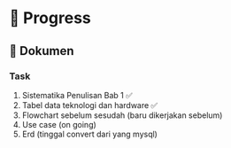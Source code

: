 # 🚀 Progress

## 📌 Dokumen
### Task
1. Sistematika Penulisan Bab 1 ✅
2. Tabel data teknologi dan hardware ✅
3. Flowchart sebelum sesudah (baru dikerjakan sebelum)
4. Use case (on going)
5. Erd (tinggal convert dari yang mysql)